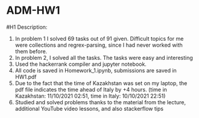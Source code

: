 # ADM-HW1
#H1 Description:
1. In problem 1 I solved 69 tasks out of 91 given. Difficult topics for me were collections and regrex-parsing, since I had never worked with them before.
2. In problem 2, I solved all the tasks. The tasks were easy and interesting
3. Used the hackerrank compiler and jupyter notebook.
4. All code is saved in Homework_1.ipynb, submissions are saved in HW1.pdf
5. Due to the fact that the time of Kazakhstan was set on my laptop, the pdf file indicates the time ahead of Italy by +4 hours.
(time in Kazakhstan: 11/10/2021 02:51, time in Italy: 10/10/2021 22:51)
6. Studied and solved problems thanks to the material from the lecture, additional YouTube video lessons, and also stackerflow tips
